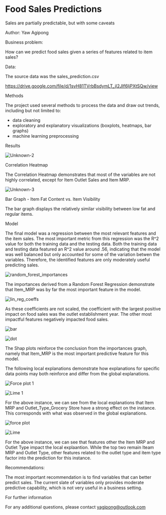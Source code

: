 # Food Sales Predictions

Sales are partially predictable, but with some caveats

Author: Yaw Agipong

Business problem:

How can we predict food sales given a series of features related to item sales?

Data:

The source data was the sales_prediction.csv 

https://drive.google.com/file/d/1syH81TVrbBsdymLT_jl2JIf6IjPXtSQw/view

Methods

The project used several methods to process the data and draw out trends, including but not limited to:
- data cleaning
- exploratory and explanatory visualizations (boxplots, heatmaps, bar graphs)
- machine learning preprocessing

Results

![Unknown-2](https://user-images.githubusercontent.com/105327648/202651232-40abc3be-44b1-45f5-a8fb-f6672418c329.png)

Correlation Heatmap

The Correlation Heatmap demonstrates that most of the variables are not highly correlated, except for Item Outlet Sales and Item MRP.

![Unknown-3](https://user-images.githubusercontent.com/105327648/202651676-bc982c2b-39de-411d-a2fb-05667bef65e8.png)

Bar Graph - Item Fat Content vs. Item Visibility

The bar graph displays the relatively similar visibility between low fat and regular items.

Model

The final model was a regression between the most relevant features and the item sales. The most important metric from this regression was the R^2 value for both the training data and the testing data. Both the training data and testing data featured an R^2 value around .56, indicating that the model was well balanced but only accounted for some of the variation betwen the variables. Therefore, the identified features are only moderately useful predicting sales.

![random_forest_importances](https://user-images.githubusercontent.com/105327648/221492422-5182b6c7-ea59-4b04-9684-4341ba170125.png)

The importances derived from a Random Forest Regression demonstrate that Item_MRP was by far the most important feature in the model.


![lin_reg_coeffs](https://user-images.githubusercontent.com/105327648/221492609-0c6efe92-53bd-4c3f-90b7-20f9d56c9928.png)

As these coefficients are not scaled, the coefficient with the largest positive impact on food sales was the outlet establishment year. The other most impactful features negatively impacted food sales.

![bar](https://user-images.githubusercontent.com/105327648/221834184-d5a31912-03d4-4317-8706-5eb26a9689f4.png)

![dot](https://user-images.githubusercontent.com/105327648/221834225-ee87a065-4cee-44bc-9f26-78eaff70631a.png)

The Shap plots reinforce the conclusion from the importances graph, namely that Item_MRP is the most important predictive feature for this model.

The following local explanations demonstrate how explanations for specific data points may both reinforce and differ from the global explanations.

![Force plot 1](https://user-images.githubusercontent.com/105327648/222247226-f9c75589-e748-4eb6-9df1-85dcfa4f35ac.png)

![Lime 1](https://user-images.githubusercontent.com/105327648/222247229-6c11ea6e-23a5-4d17-a88d-4e9da9f100f3.png)

For the above instance, we can see from the local explanations that Item MRP and Outlet_Type_Grocery Store have a strong effect on the instance. This corresponds with what was observed in the global explanations.

![force plot](https://user-images.githubusercontent.com/105327648/222247290-17733dce-53dd-49aa-a980-48f30f2c299c.png)

![Lime](https://user-images.githubusercontent.com/105327648/222247322-0514a912-220f-4596-bbaa-69d2d70249ab.png)

For the above instance, we can see that features other the Item MRP and Outlet Type impact the local explaantion. While the top two remain Iteam MRP and Outlet Type, other features related to the outlet type and item type factor into the prediction for this instance.

Recommendations:

The most important recommendation is to find variables that can better predict sales. The current slate of variables only provides moderate predictive capability, which is not very useful in a business setting.

For further information

For any additional questions, please contact yagipong@outlook.com
